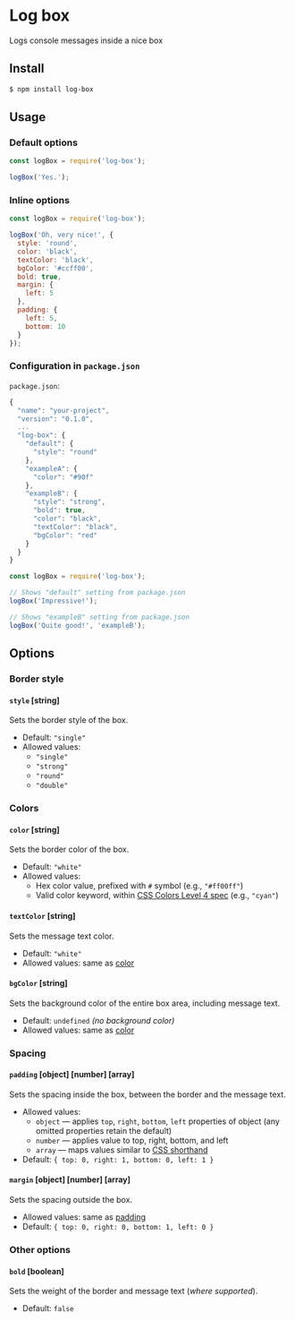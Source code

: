 # Log box
Logs console messages inside a nice box


## Install

```bash
$ npm install log-box
```


## Usage

### Default options

```js
const logBox = require('log-box');

logBox('Yes.');
```

### Inline options

```js
const logBox = require('log-box');

logBox('Oh, very nice!', {
  style: 'round',
  color: 'black',
  textColor: 'black',
  bgColor: '#ccff00',
  bold: true,
  margin: {
    left: 5
  },
  padding: {
    left: 5,
    bottom: 10
  }
});
```

### Configuration in `package.json`

`package.json`:

```js
{
  "name": "your-project",
  "version": "0.1.0",
  ...
  "log-box": {
    "default": {
      "style": "round"
    },
    "exampleA": {
      "color": "#90f"
    },
    "exampleB": {
      "style": "strong",
      "bold": true,
      "color": "black",
      "textColor": "black",
      "bgColor": "red"
    }
  }
}
```

```js
const logBox = require('log-box');

// Shows "default" setting from package.json
logBox('Impressive!');

// Shows "exampleB" setting from package.json
logBox('Quite good!', 'exampleB');

```



## Options


### Border style

#### `style` [string]
Sets the border style of the box.

- Default: `"single"`
- Allowed values:
    - `"single"`
    - `"strong"`
    - `"round"`
    - `"double"`


### Colors

#### `color` [string]
Sets the border color of the box.

- Default: `"white"`
- Allowed values:
    - Hex color value, prefixed with `#` symbol (e.g., `"#ff00ff"`)
    - Valid color keyword, within [CSS Colors Level 4 spec](https://drafts.csswg.org/css-color/#named-colors) (e.g., `"cyan"`)

#### `textColor` [string]
Sets the message text color.

- Default: `"white"`
- Allowed values: same as [color](#color)

#### `bgColor` [string]
Sets the background color of the entire box area, including message text.

- Default: `undefined` *(no background color)*
- Allowed values: same as [color](#color)

### Spacing

#### `padding` [object] [number] [array]
Sets the spacing inside the box, between the border and the message text.

- Allowed values:
	- `object` — applies `top`, `right`, `bottom`, `left` properties of object (any omitted properties retain the default)
	- `number` — applies value to top, right, bottom, and left
	- `array` — maps values similar to [CSS shorthand](https://developer.mozilla.org/en-US/docs/Web/CSS/padding)
- Default: `{ top: 0, right: 1, bottom: 0, left: 1 }`

#### `margin` [object] [number] [array]
Sets the spacing outside the box.

- Allowed values: same as [padding](#padding)
- Default: `{ top: 0, right: 0, bottom: 1, left: 0 }`


### Other options

#### `bold` [boolean]
Sets the weight of the border and message text (_where supported_).

- Default: `false`
